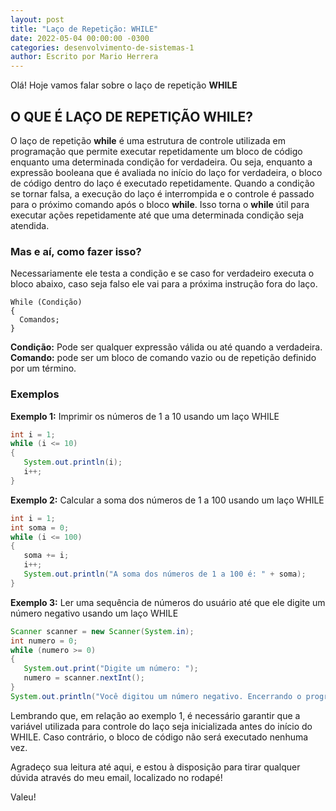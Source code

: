 ```yaml
---
layout: post
title: "Laço de Repetição: WHILE"
date: 2022-05-04 00:00:00 -0300
categories: desenvolvimento-de-sistemas-1
author: Escrito por Mario Herrera
---
```


Olá! Hoje vamos falar sobre o laço de repetição **WHILE**

## O QUE É LAÇO DE REPETIÇÃO WHILE?

O laço de repetição **while** é uma estrutura de controle utilizada em programação que permite executar repetidamente um bloco de código enquanto uma determinada condição for verdadeira. Ou seja, enquanto a expressão booleana que é avaliada no início do laço for verdadeira, o bloco de código dentro do laço é executado repetidamente. Quando a condição se tornar falsa, a execução do laço é interrompida e o controle é passado para o próximo comando após o bloco **while**. Isso torna o **while** útil para executar ações repetidamente até que uma determinada condição seja atendida.

### Mas e aí, como fazer isso?

Necessariamente ele testa a condição e se caso for verdadeiro executa o bloco abaixo, caso seja falso ele vai para a próxima instrução fora do laço. 

```
While (Condição) 
{ 
  Comandos; 
} 
```

**Condição:** Pode ser qualquer expressão válida ou até quando a verdadeira.  
**Comando:** pode ser um bloco de comando vazio ou de repetição definido por um término.

### Exemplos

**Exemplo 1:** Imprimir os números de 1 a 10 usando um laço WHILE
```java
int i = 1;
while (i <= 10) 
{
   System.out.println(i);
   i++;
}
```

**Exemplo 2:** Calcular a soma dos números de 1 a 100 usando um laço WHILE
```java
int i = 1;
int soma = 0;
while (i <= 100) 
{
   soma += i;
   i++;
   System.out.println("A soma dos números de 1 a 100 é: " + soma);
}
```

**Exemplo 3:** Ler uma sequência de números do usuário até que ele digite um número negativo usando um laço WHILE
```java
Scanner scanner = new Scanner(System.in);
int numero = 0;
while (numero >= 0) 
{
   System.out.print("Digite um número: ");
   numero = scanner.nextInt();
}
System.out.println("Você digitou um número negativo. Encerrando o programa.");
```

Lembrando que, em relação ao exemplo 1, é necessário garantir que a variável utilizada para controle do laço seja inicializada antes do início do WHILE. Caso contrário, o bloco de código não será executado nenhuma vez.


Agradeço sua leitura até aqui, e estou à disposição para tirar qualquer dúvida através do meu email, localizado no rodapé!

Valeu!